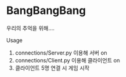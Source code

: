 # BangBangBang
우리의 추억을 위해....

Usage
1. connections/Server.py 이용해 서버 on
2. connections/Client.py 이용해 클라이언트 on
3. 클라이언트 5명 연결 시 게임 시작
